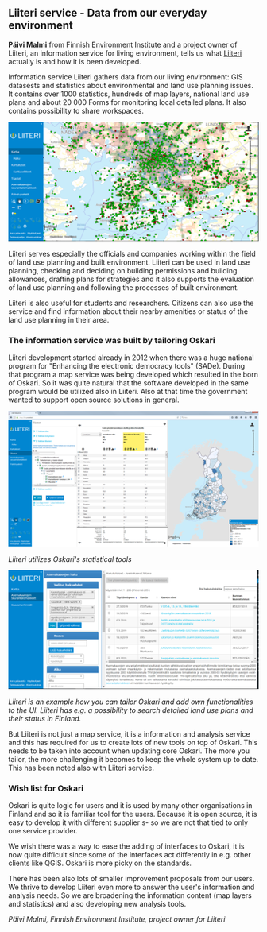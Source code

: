 ## Liiteri service - Data from our everyday environment

**Päivi Malmi** from Finnish Environment Institute and a project owner of Liiteri, an information service for living environment, 
tells us what [Liiteri](https://liiteri.ymparisto.fi/) actually is and how it is been developed. 

Information service Liiteri gathers data from our living environment: 
GIS datasests and statistics about environmental and land use planning issues. 
It contains over 1000 statistics, hundreds of map layers, national land use plans and about 20 000 Forms for monitoring local detailed plans. 
It also contains possibility to share workspaces.

![Liiteri](../../public/images/liiteri.PNG)

Liiteri serves especially the officials and companies working within the field of land use planning and built environment. 
Liiteri can be used in land use planning, checking and deciding on building permissions and building allowances, 
drafting plans for strategies and it also supports the evaluation of land use planning and following the processes of built environment.

Liiteri is also useful for students and researchers. 
Citizens can also use the service and find information about their nearby amenities or status of the land use planning in their area.

### The information service was built by tailoring Oskari
Liiteri development started already in 2012 when there was a huge national program for "Enhancing the electronic democracy tools" (SADe). 
During that program a map service was being developed which resulted in the born of Oskari. 
So it was quite natural that the software developed in the same program would be utilized also in Liiteri. 
Also at that time the government wanted to support open source solutions in general. 

<img src="../../public/images/Liiteri_tilastot.png" width="550"/>

*Liiteri utilizes Oskari's statistical tools*

<img src="../../public/images/kaavahaku_liiteri.PNG" width="550"/>

*Liiteri is an example how you can tailor Oskari and add own functionalities to the UI. Liiteri has e.g. a possibility to search detailed land use plans and their status in Finland.*

But Liiteri is not just a map service, it is a information and analysis service and this has required for us to create lots of new tools on top of Oskari. 
This needs to be taken into account when updating core Oskari. The more you tailor, the more challenging it becomes to keep the whole system up to date. 
This has been noted also with Liiteri service.

### Wish list for Oskari
Oskari is quite logic for users and it is used by many other organisations in Finland and so it is familiar tool for the users. 
Because it is open source, it is easy to develop it with different supplier s- so we are not that tied to only one service provider.

We wish there was a way to ease the adding of interfaces to Oskari, it is now quite difficult since some of the interfaces act differently in e.g. other clients like QGIS. 
Oskari is more picky on the standards.

There has been also lots of smaller improvement proposals from our users. 
We thrive to develop Liiteri even more to answer the user's information and analysis needs. 
So we are broadening the information content (map layers and statistics) and also developing new analysis tools.

*Päivi Malmi, Finnish Environment Institute, project owner for Liiteri*
